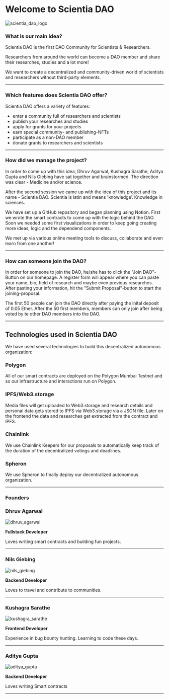 # Welcome to Scientia DAO

![scientia_dao_logo](https://user-images.githubusercontent.com/11206675/183511519-021297a0-b855-41ca-a5ca-d50852554296.png)

### What is our main idea?

Scientia DAO is the first DAO Community for Scientists & Researchers.

Researchers from around the world can become a DAO member and share their researches, studies and a lot more!

We want to create a decentralized and community-driven world of scientists and researchers without third-party elements.

---

### Which features does Scientia DAO offer?

Scientia DAO offers a variety of features:

- enter a community full of researchers and scientists
- publish your researches and studies
- apply for grants for your projects
- earn special community- and publishing-NFTs
- participate as a non-DAO member
- donate grants to researchers and scientists

---

### How did we manage the project?

In order to come up with this idea, Dhruv Agarwal, Kushagra Sarathe, Aditya Gupta and Nils Giebing have sat together and brainstormed. The direction was clear - Medicine and/or science. 

After the second session we came up with the idea of this project and its name - Scientia DAO. Scientia is latin and means 'knowledge’. Knowledge in sciences.

We have set up a GitHub repository and began planning using Notion. First we wrote the smart contracts to come up with the logic behind the DAO. Soon we needed some first visualizations in order to keep going creating more ideas, logic and the dependend components.

We met up via various online meeting tools to discuss, collaborate and even learn from one another!

---

### How can someone join the DAO?

In order for someone to join the DAO, he/she has to click the "Join DAO"-Button on our homepage. A register form will appear where you can paste your name, bio, field of research and maybe even previous researches. After pasting your information, hit the "Submit Proposal"-button to start the joining-proposal.

The first 50 people can join the DAO directly after paying the inital deposit of 0.05 Ether. After the 50 first members, members can only join after being voted by te other DAO members into the DAO.

---

## Technologies used in Scientia DAO

We have used several technologies to build this decentralized autonomous organization:

### Polygon

All of our smart contracts are deployed on the Polygon Mumbai Testnet and so our infrastructure and interactions run on Polygon. 

### IPFS/Web3.storage

Media files will get uploaded to Web3.storage and research details and personal data gets stored to IPFS via Web3.storage via a JSON file. Later on the frontend the data and researches get extracted from the contract and IPFS.

### Chainlink

We use Chainlink Keepers for our proposals to automatically keep track of the duration of the decentralized votings and deadlines.

### Spheron

We use Spheron to finally deploy our decentralized autonomous organization.

---

### Founders

### Dhruv Agarwal
![dhruv_agarwal](https://user-images.githubusercontent.com/11206675/184015427-f41e8de0-8bf3-4dcd-b3a9-e04086e25255.jpg)

**Fullstack Developer**

Loves writing smart contracts and building fun projects.

---

### Nils Giebing
![nils_giebing](https://user-images.githubusercontent.com/11206675/184015390-d2c35a52-9e33-4888-b619-e2bd59fe3e9c.jpg)

**Backend Developer**

Loves to travel and contribute to communities.

---

### Kushagra Sarathe
![kushagra_sarathe](https://user-images.githubusercontent.com/11206675/184015363-3dbafff4-8e0e-43af-a69f-685351b6ccd2.jpg)

**Frontend Developer**

Experience in bug bounty hunting. Learning to code these days.

---

### Aditya Gupta
![aditya_gupta](https://user-images.githubusercontent.com/11206675/184015293-d9fc4e74-9a6a-49e7-be93-f0c7d1ebac32.jpg)

**Backend Developer**

Loves writing Smart contracts

---
